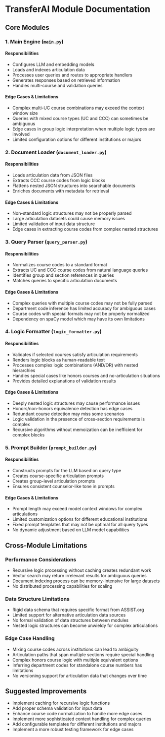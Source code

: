 # TransferAI Module Documentation

## Core Modules

### 1. Main Engine (`main.py`)

#### Responsibilities
- Configures LLM and embedding models
- Loads and indexes articulation data
- Processes user queries and routes to appropriate handlers
- Generates responses based on retrieved information
- Handles multi-course and validation queries

#### Edge Cases & Limitations
- Complex multi-UC course combinations may exceed the context window size
- Queries with mixed course types (UC and CCC) can sometimes be ambiguous
- Edge cases in group logic interpretation when multiple logic types are involved
- Limited configuration options for different institutions or majors

### 2. Document Loader (`document_loader.py`)

#### Responsibilities
- Loads articulation data from JSON files
- Extracts CCC course codes from logic blocks
- Flattens nested JSON structures into searchable documents
- Enriches documents with metadata for retrieval

#### Edge Cases & Limitations
- Non-standard logic structures may not be properly parsed
- Large articulation datasets could cause memory issues
- Limited validation of input data structure
- Edge cases in extracting course codes from complex nested structures

### 3. Query Parser (`query_parser.py`)

#### Responsibilities
- Normalizes course codes to a standard format
- Extracts UC and CCC course codes from natural language queries
- Identifies group and section references in queries
- Matches queries to specific articulation documents

#### Edge Cases & Limitations
- Complex queries with multiple course codes may not be fully parsed
- Department code inference has limited accuracy for ambiguous cases
- Course codes with special formats may not be properly normalized
- Dependency on spaCy model which may have its own limitations

### 4. Logic Formatter (`logic_formatter.py`)

#### Responsibilities
- Validates if selected courses satisfy articulation requirements
- Renders logic blocks as human-readable text
- Processes complex logic combinations (AND/OR) with nested hierarchies
- Handles special cases like honors courses and no-articulation situations
- Provides detailed explanations of validation results

#### Edge Cases & Limitations
- Deeply nested logic structures may cause performance issues
- Honors/non-honors equivalence detection has edge cases
- Redundant course detection may miss some scenarios
- Logic validation in the presence of cross-section requirements is complex
- Recursive algorithms without memoization can be inefficient for complex blocks

### 5. Prompt Builder (`prompt_builder.py`)

#### Responsibilities
- Constructs prompts for the LLM based on query type
- Creates course-specific articulation prompts
- Creates group-level articulation prompts
- Ensures consistent counselor-like tone in prompts

#### Edge Cases & Limitations
- Prompt length may exceed model context windows for complex articulations
- Limited customization options for different educational institutions
- Fixed prompt templates that may not be optimal for all query types
- No dynamic adjustment based on LLM model capabilities

## Cross-Module Limitations

### Performance Considerations
- Recursive logic processing without caching creates redundant work
- Vector search may return irrelevant results for ambiguous queries
- Document indexing process can be memory-intensive for large datasets
- No distributed processing capabilities for scaling

### Data Structure Limitations
- Rigid data schema that requires specific format from ASSIST.org
- Limited support for alternative articulation data sources
- No formal validation of data structures between modules
- Nested logic structures can become unwieldy for complex articulations

### Edge Case Handling
- Mixing course codes across institutions can lead to ambiguity
- Articulation paths that span multiple sections require special handling
- Complex honors course logic with multiple equivalent options
- Inferring department codes for standalone course numbers has limitations
- No versioning support for articulation data that changes over time

## Suggested Improvements
- Implement caching for recursive logic functions
- Add proper schema validation for input data
- Enhance course code normalization to handle more edge cases
- Implement more sophisticated context handling for complex queries
- Add configurable templates for different institutions and majors
- Implement a more robust testing framework for edge cases 